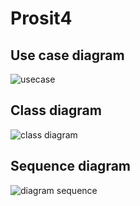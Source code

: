 # Prosit4

## Use case diagram

![usecase](https://github.com/CesiMaxime/prosit4/assets/150124033/379a758a-c6d3-4406-a8b6-f6ff58f9a5df)

## Class diagram

![class diagram](https://github.com/CesiMaxime/prosit4/assets/150124033/1a82f009-abf6-49da-9307-bde211ec7f0e)


## Sequence diagram 

![diagram sequence](https://github.com/CesiMaxime/prosit4/assets/150124033/9c5d09af-1b8f-4783-b0b3-b60aa64087b5)
